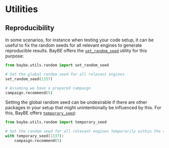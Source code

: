 # Utilities
## Reproducibility

In some scenarios, for instance when testing your code setup, it can be useful to fix
the random seeds for all relevant engines to generate reproducible results. BayBE offers
the [`set_random_seed`]() utility for this purpose:

```python
from baybe.utils.random import set_random_seed

# Set the global random seed for all relevant engines
set_random_seed(1337)

# Assuming we have a prepared campaign
campaign.recommend(5)
```

Setting the global random seed can be undesirable if there are other packages in your
setup that might unintentionally be influenced by this. For this, BayBE offers
[`temporary_seed`]():

```python
from baybe.utils.random import temporary_seed

# Set the random seed for all relevant engines temporarily within the context
with temporary_seed(1337):
    campaign.recommend(5)
```